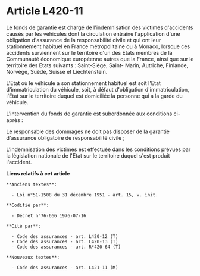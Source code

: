 # Article L420-11

Le fonds de garantie est chargé de l'indemnisation des victimes d'accidents causés par les véhicules dont la circulation
entraîne l'application d'une obligation d'assurance de la responsabilité civile et qui ont leur stationnement habituel en
France métropolitaine ou à Monaco, lorsque ces accidents surviennent sur le territoire d'un des Etats membres de la
Communauté économique européenne autres que la France, ainsi que sur le territoire des Etats suivants : Saint-Siège, Saint-
Marin, Autriche, Finlande, Norvège, Suède, Suisse et Liechtenstein.

L'Etat où le véhicule a son stationnement habituel est soit l'Etat d'immatriculation du véhicule, soit, à défaut d'obligation
d'immatriculation, l'Etat sur le territoire duquel est domiciliée la personne qui a la garde du véhicule.

L'intervention du fonds de garantie est subordonnée aux conditions ci-après :

Le responsable des dommages ne doit pas disposer de la garantie d'assurance obligatoire de responsabilité civile ;

L'indemnisation des victimes est effectuée dans les conditions prévues par la législation nationale de l'Etat sur le
territoire duquel s'est produit l'accident.

**Liens relatifs à cet article**

	**Anciens textes**:

	  - Loi n°51-1508 du 31 décembre 1951 - art. 15, v. init.

	**Codifié par**:

	  - Décret n°76-666 1976-07-16

	**Cité par**:

	  - Code des assurances - art. L420-12 (T)
	  - Code des assurances - art. L420-13 (T)
	  - Code des assurances - art. R*420-64 (T)

	**Nouveaux textes**:

	  - Code des assurances - art. L421-11 (M)

